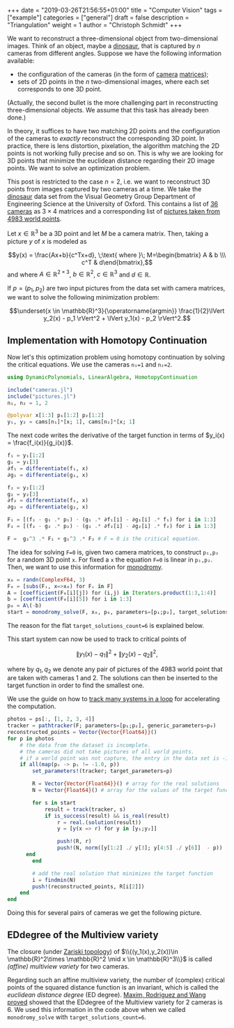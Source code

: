 +++
date = "2019-03-26T21:56:55+01:00"
title = "Computer Vision"
tags = ["example"]
categories = ["general"]
draft = false
description = "Triangulation"
weight = 1
author = "Christoph Schmidt"
+++



We want to reconstruct a three-dimensional object from two-dimensional images. Think of an object, maybe a [dinosaur], that is captured by $n$ cameras from different angles. Suppose we have the following information available:

- the configuration of the cameras (in the form of [camera][pinhole camera model] [matrices][camera matrix]);
- sets of 2D points in the $n$ two-dimensional images, where each set corresponds to one 3D point.

(Actually, the second bullet is the more challenging part in reconstructing three-dimensional objects. We assume that this task has already been done.)

In theory, it suffices to have two matching 2D points and the configuration of the cameras to *exactly* reconstruct the corresponding 3D point. In practice, there is lens distortion, pixelation, the algorithm matching the 2D points is not working fully precise and so on. This is why we are looking for 3D points that minimize the euclidean distance regarding their 2D image points. We want to solve an optimization problem.

This post is restricted to the case $n=2$, i.e. we want to reconstruct 3D points from images captured by two cameras at a time. We take the [dinosaur] data set from the Visual Geometry Group
Department of Engineering Science at the University of Oxford. This contains a list of [36 cameras](jl-files/cameras.jl) as $3\times 4$ matrices and a corresponding list of [pictures taken from 4983 world points](jl-files/pictures.jl).

Let $x\in\mathbb{R}^3$ be a 3D point and let $M$ be a camera matrix. Then, taking a picture $y$ of $x$ is modeled as

$$y(x) = \frac{Ax+b}{c^Tx+d}, \;\text{ where }\; M=\begin{bmatrix} A & b \\\ c^T & d\end{bmatrix},$$
and where $A\in \mathbb{R}^{2\times 3}$, $b\in\mathbb{R}^2$, $c\in\mathbb{R}^3$ and $d\in\mathbb{R}$.

If $p = (p_1, p_2)$ are two input pictures from the data set with camera matrices, we want to solve the following minimization problem:

$$\underset{x \in \mathbb{R}^3}{\operatorname{argmin}} \frac{1}{2}\lVert y_2(x) - p_1 \rVert^2 + \lVert y_1(x) - p_2 \rVert^2.$$


## Implementation with Homotopy Continuation

Now let's this optimization problem using homotopy continuation by solving the critical equations. We use the cameras `n₁=1` and `n₂=2`.

```julia
using DynamicPolynomials, LinearAlgebra, HomotopyContinuation

include("cameras.jl")
include("pictures.jl")
n₁, n₂ = 1, 2

@polyvar x[1:3] p₁[1:2] p₂[1:2]
y₁, y₂ = cams[n₁]*[x; 1], cams[n₂]*[x; 1]
```

The next code writes the derivative of the target function in terms of $y_i(x) = \frac{f_i(x)}{g_i(x)}$.

```julia
f₁ = y₁[1:2]
g₁ = y₁[3]
∂f₁ = differentiate(f₁, x)
∂g₁ = differentiate(g₁, x)

f₂ = y₂[1:2]
g₂ = y₂[3]
∂f₂ = differentiate(f₂, x)
∂g₂ = differentiate(g₂, x)

F₁ = [(f₁ - g₁ .* p₁) ⋅ (g₁ .* ∂f₁[i] - ∂g₁[i] .* f₁) for i in 1:3]
F₂ = [(f₂ - g₂ .* p₂) ⋅ (g₂ .* ∂f₂[i] - ∂g₂[i] .* f₂) for i in 1:3]

F =  g₂^3 .* F₁ + g₁^3 .* F₂ # F = 0 is the critical equation.
```

The idea for solving `F=0` is, given two camera matrices, to construct `p₁,p₂` for a random 3D point `x`. For fixed a `x` the equation `F=0` is linear in `p₁,p₂`. Then, we want to use this information for [monodromy].

```julia
x₀ = randn(ComplexF64, 3)
F₀ = [subs(Fᵢ, x=>x₀) for Fᵢ in F]
A = [coefficient(F₀[i][j]) for (i,j) in Iterators.product(1:3,1:4)]
b = [coefficient(F₀[i][5]) for i in 1:3]
p₀ = A\(-b)
start = monodromy_solve(F, x₀, p₀, parameters=[p₁;p₂], target_solutions_count=6)
```

The reason for the flat `target_solutions_count=6` is explained below.

This start system can now be used to track to critical points of

$$\lVert y_1(x) - q_1 \rVert^2+\lVert y_2(x) - q_2 \rVert^2,$$

where by $q_1,q_2$ we denote any pair of pictures of the 4983 world point that are taken with cameras 1 and 2. The solutions can then be inserted to the target function in order to find the smallest one.

We use the guide on how to [track many systems in a loop](guides/many-systems) for accelerating the computation.

```julia
photos = ps[:, [1, 2, 3, 4]]		
tracker = pathtracker(F; parameters=[p₁;p₂], generic_parameters=p₀)
reconstructed_points = Vector{Vector{Float64}}()
for p in photos
	# the data from the dataset is incomplete.
	# the cameras did not take pictures of all world points.
	# if a world point was not capture, the entry in the data set is -1.
	if all(map(pᵢ -> pᵢ != -1.0, p))
		set_parameters!(tracker; target_parameters=p)

		R = Vector{Vector{Float64}}() # array for the real solutions
		N = Vector{Float64}() # array for the values of the target function

		for s in start
			result = track(tracker, s)
			if is_success(result) && is_real(result)
				r = real.(solution(result))
				y = [y(x => r) for y in [y₁;y₂]]

				push!(R, r)
				push!(N, norm([y[1:2] ./ y[3]; y[4:5] ./ y[6]]  - p))
      end
		end

		# add the real solution that minimizes the target function
		i = findmin(N)
		push!(reconstructed_points, R[i[2]])
	end
end
```

Doing this for several pairs of cameras we get the following picture.


## EDdegree of the Multiview variety

The closure (under [Zariski topology]) of $\\{(y_1(x),y_2(x))\in \mathbb{R}^2\times \mathbb{R}^2 \mid x \in \mathbb{R}^3\\}$ is called *(affine) multiview variety* for two cameras.

Regarding such an affine multiview variety, the number of (complex) critical points of the squared distance function is an invariant, which is called the *euclidean distance degree* (ED degree). [Maxim, Rodriguez and Wang proved][ED degree paper] showed that the EDdegree of the Multiview variety for 2 cameras is 6. We used this information in the code above when we called `monodromy_solve` with `target_solutions_count=6`.


[dinosaur]: <https://www.robots.ox.ac.uk/~vgg/data/data-mview.html>
[pinhole camera model]: <https://en.wikipedia.org/wiki/Pinhole_camera_model>
[camera matrix]: <https://en.wikipedia.org/wiki/Camera_matrix>
[monodromy]: <https://www.juliahomotopycontinuation.org/guides/monodromy/>
[PathTracker]: <https://www.juliahomotopycontinuation.org/guides/many-systems/>
[Zariski topology]: <https://en.wikipedia.org/wiki/Zariski_topology>
[ED degree paper]: <https://arxiv.org/abs/1812.05648>
